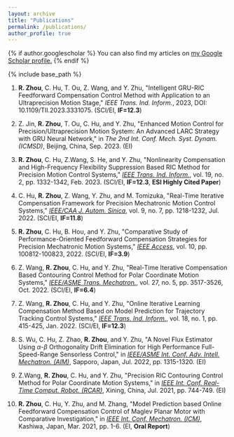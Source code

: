 ```yaml
---
layout: archive
title: "Publications"
permalink: /publications/
author_profile: true
---
```


{% if author.googlescholar %}
  You can also find my articles on <u><a href="{{author.googlescholar}}">my Google Scholar profile</a>.</u>
{% endif %}

{% include base_path %}

<!-- {% for post in site.publications reversed %}
  {% include archive-single.html %}
{% endfor %} -->

1. **R. Zhou**, C. Hu, T. Ou, Z. Wang, and Y. Zhu, "Intelligent GRU-RIC Feedforward Compensation Control Method with Application to an Ultraprecision Motion Stage," *IEEE Trans. Ind. Inform.*, 2023, DOI: 10.1109/TII.2023.3331075. (SCI/EI, **IF=12.3**)

1. Z. Jin, **R. Zhou**, T. Ou, C. Hu, and Y. Zhu, "Enhanced Motion Control for Precision/Ultraprecision Motion System: An Advanced LARC Strategy with GRU Neural Network," in *The 2nd Int. Conf. Mech. Syst. Dynam. (ICMSD)*, Beijing, China, Sep. 2023. (EI)

1. **R. Zhou**, C. Hu, Z.Wang, S. He, and Y. Zhu, "Nonlinearity Compensation and High-Frequency Flexibility Suppression Based RIC Method for Precision Motion Control Systems," [*IEEE Trans. Ind. Inform.*](https://ieeexplore.ieee.org/document/9735319), vol. 19, no. 2, pp. 1332-1342, Feb. 2023. (SCI/EI, **IF=12.3**, **ESI Highly Cited Paper**)

1. C. Hu, **R. Zhou**, Z. Wang, Y. Zhu, and M. Tomizuka, "Real-Time Iterative Compensation Framework for Precision Mechatronic Motion Control Systems," [*IEEE/CAA J. Autom. Sinica*](https://ieeexplore.ieee.org/abstract/document/9812529), vol. 9, no. 7, pp. 1218-1232, Jul. 2022. (SCI/EI, **IF=11.8**)

1. **R. Zhou**, C. Hu, B. Hou, and Y. Zhu, "Comparative Study of Performance-Oriented Feedforward Compensation Strategies for Precision Mechatronic Motion Systems," [*IEEE Access*](https://ieeexplore.ieee.org/abstract/document/9893809), vol. 10, pp. 100812-100823, 2022. (SCI/EI, **IF=3.9**)

1. Z. Wang, **R. Zhou**, C. Hu, and Y. Zhu, "Real-Time Iterative Compensation Based Contouring Control Method for Polar Coordinate Motion Systems," [*IEEE/ASME Trans. Mechatron.*](https://ieeexplore.ieee.org/abstract/document/9695427), vol. 27, no. 5, pp. 3517-3526, Oct. 2022. (SCI/EI, **IF=6.4**)

1. Z. Wang, **R. Zhou**, C. Hu, and Y. Zhu, "Online Iterative Learning Compensation Method Based on Model Prediction for Trajectory Tracking Control Systems," [*IEEE Trans. Ind. Inform.*](https://ieeexplore.ieee.org/abstract/document/9444877), vol. 18, no. 1, pp. 415-425, Jan. 2022. (SCI/EI, **IF=12.3**)

1. S. Wu, C. Hu, Z. Zhao, **R. Zhou**, and Y. Zhu, "A Novel Flux Estimator Using $\alpha$-$\beta$ Orthogonality Drift Elimination for High Performance Full-Speed-Range Sensorless Control," in [*IEEE/ASME Int. Conf. Adv. Intell. Mechatron. (AIM)*](https://ieeexplore.ieee.org/abstract/document/9863297), Sapporo, Japan, Jul. 2022, pp. 1315-1320. (EI)

1. Z.Wang, **R. Zhou**, C. Hu, and Y. Zhu, "Precision RIC Contouring Control Method for Polar Coordinate Motion Systems," in [*IEEE Int. Conf. Real-Time Comput. Robot. (RCAR)*](https://ieeexplore.ieee.org/abstract/document/9517613), Xining, China, Jul. 2021, pp. 744-749. (EI)

1. **R. Zhou**, C. Hu, Y. Zhu, and M. Zhang, "Model Prediction based Online Feedforward Compensation Control of Maglev Planar Motor with Comparative Investigation," in [*IEEE Int. Conf. Mechatron. (ICM)*](https://ieeexplore.ieee.org/abstract/document/9385613), Kashiwa, Japan, Mar. 2021, pp. 1-6. (EI, **Oral Report**)